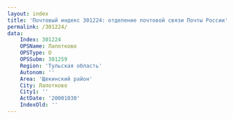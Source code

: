 ```yaml
---
layout: index
title: 'Почтовый индекс 301224: отделение почтовой связи Почты России'
permalink: /301224/
data:
    Index: 301224
    OPSName: Лапотково
    OPSType: О
    OPSSubm: 301259
    Region: 'Тульская область'
    Autonom: ''
    Area: 'Щекинский район'
    City: Лапотково
    City1: ''
    ActDate: '20001030'
    IndexOld: ''
---
```

